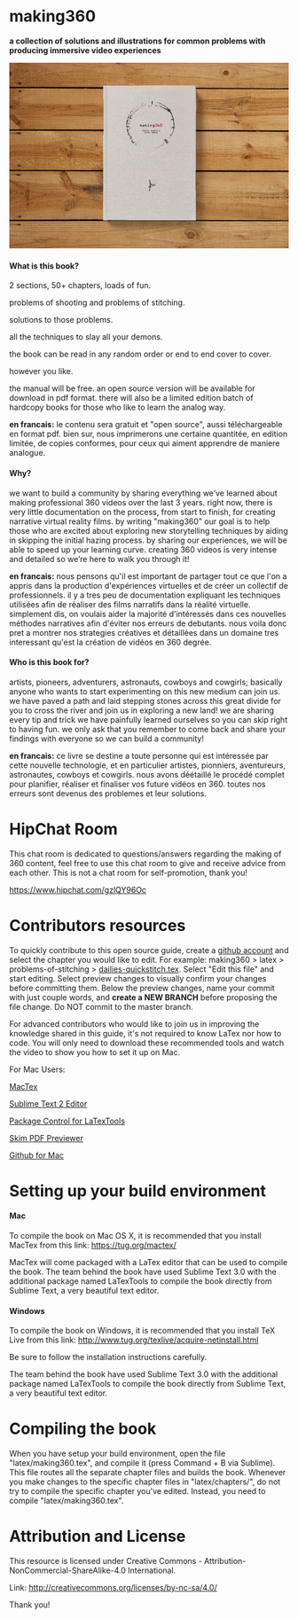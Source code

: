 # making360
<b>a collection of solutions and illustrations for common problems with producing immersive video experiences</b>

![alt tag](latex/img/book_cover.jpg)

<h4>What is this book?</h4>

2 sections, 50+ chapters, loads of fun.

problems of shooting and problems of stitching.

solutions to those problems.

all the techniques to slay all your demons.

the book can be read in any random order or end to end cover to cover.

however you like.

the manual will be free. an open source version will be available for download in pdf format. there will also be a limited edition batch of hardcopy books for those who like to learn the analog way.

<b>en francais:</b> le contenu sera gratuit et "open source", aussi téléchargeable en format pdf. bien sur, nous imprimerons une certaine quantitée, en edition limitée, de copies conformes, pour ceux qui aiment apprendre de maniere analogue.


<h4>Why?</h4>

we want to build a community by sharing everything we’ve learned about making professional 360 videos over the last 3 years. right now, there is very little documentation on the process, from start to finish, for creating narrative virtual reality films. by writing "making360" our goal is to help those who are excited about exploring new storytelling techniques by aiding in skipping the initial hazing process. by sharing our experiences, we will be able to speed up your learning curve. creating 360 videos is very intense and detailed so we’re here to walk you through it!

<b>en francais:</b> nous pensons qu'il est important de partager tout ce que l'on a appris dans la production d'expériences virtuelles et de créer un collectif de professionnels. il y a tres peu de documentation expliquant les techniques utilisées afin de réaliser des films narratifs dans la réalité virtuelle. simplement dis, on voulais aider la majorité d'intéressés dans ces nouvelles méthodes narratives afin d'éviter nos erreurs de debutants. nous voila donc pret a montrer nos strategies créatives et détaillées dans un domaine tres interessant qu'est la création de vidéos en 360 degrée.


<h4>Who is this book for?</h4>

artists, pioneers, adventurers, astronauts, cowboys and cowgirls; basically anyone who wants to start experimenting on this new medium can join us. we have paved a path and laid stepping stones across this great divide for you to cross the river and join us in exploring a new land! we are sharing every tip and trick we have painfully learned ourselves so you can skip right to having fun. we only ask that you remember to come back and share your findings with everyone so we can build a community!

<b>en francais:</b> ce livre se destine a toute personne qui est intéressée par cette nouvelle technologie, et en particulier artistes, pionniers, aventureurs, astronautes, cowboys et cowgirls. nous avons déétaillé le procédé complet pour planifier, réaliser et finaliser vos future vidéos en 360. toutes nos erreurs sont devenus des problemes et leur solutions.


HipChat Room
=============================

This chat room is dedicated to questions/answers regarding the making of 360 content, feel free to use this chat room to give and receive advice from each other. This is not a chat room for self-promotion, thank you!

https://www.hipchat.com/gzlQY96Oc


Contributors resources
=============================

To quickly contribute to this open source guide, create a <a href="https://github.com/join">github account</a> and select the chapter you would like to edit. For example: making360 > latex > problems-of-stitching > <a href="https://github.com/making360/making360/blob/master/latex/chapters/problems-of-stitching/dailies-quickstitch.tex">dailies-quickstitch.tex</a>. Select "Edit this file" and start editing. Select preview changes to visually confirm your changes before committing them. Below the preview changes, name your commit with just couple words, and <b>create a NEW BRANCH</b> before proposing the file change. Do NOT commit to the master branch.

For advanced contributors who would like to join us in improving the knowledge shared in this guide, it's not required to know LaTex nor how to code. You will only need to download these recommended tools and watch the video to show you how to set it up on Mac.

For Mac Users:

<a href="https://tug.org/mactex/mactex-download.html">MacTex</a>

<a href="http://www.sublimetext.com/2">Sublime Text 2 Editor</a>

<a href="https://packagecontrol.io/installation#st2">Package Control for LaTexTools</a>

<a href="http://skim-app.sourceforge.net/">Skim PDF Previewer</a>

<a href="https://desktop.github.com/">Github for Mac</a>


Setting up your build environment
=============================


<h4>Mac</h4>

To compile the book on Mac OS X, it is recommended that you install MacTex from this link: https://tug.org/mactex/

MacTex will come packaged with a LaTex editor that can be used to compile the book. The team behind the book have used Sublime Text 3.0 with the additional package named LaTexTools to compile the book directly from Sublime Text, a very beautiful text editor.


<h4>Windows</h4>

To compile the book on Windows, it is recommended that you install TeX Live from this link: http://www.tug.org/texlive/acquire-netinstall.html

Be sure to follow the installation instructions carefully.

The team behind the book have used Sublime Text 3.0 with the additional package named LaTexTools to compile the book directly from Sublime Text, a very beautiful text editor.


Compiling the book
=============================
When you have setup your build environment, open the file "latex/making360.tex", and compile it (press Command + B via Sublime). This file routes all the separate chapter files and builds the book. Whenever you make changes to the specific chapter files in "latex/chapters/", do not try to compile the specific chapter you've edited. Instead, you need to compile "latex/making360.tex".


Attribution and License
=============================

This resource is licensed under Creative Commons - Attribution-NonCommercial-ShareAlike-4.0 International.

Link: http://creativecommons.org/licenses/by-nc-sa/4.0/

Thank you!
